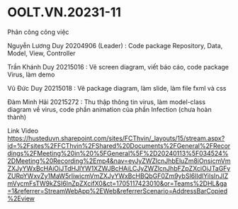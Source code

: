 # OOLT.VN.20231-11

Phân công công việc

Nguyễn Lương Duy 20204906 (Leader) : Code package Repository, Data, Model, View, Controller

Trần Khánh Duy 20215016 : Vẽ screen diagram, viết báo cáo, code package Virus, làm demo

Vũ Đức Duy 20215018 : Vẽ package diagram, làm slide, làm file fxml và css

Đàm Minh Hải 20215272 : Thu thập thông tin virus, làm model-class diagram về virus, code phần animation của phần Infection (chưa hoàn thành) 

Link Video
https://husteduvn.sharepoint.com/sites/FCThvin/_layouts/15/stream.aspx?id=%2Fsites%2FFCThvin%2FShared%20Documents%2FGeneral%2FRecordings%2FMeeting%20in%20%5FGeneral%5F%2D20240113%5F034524%2DMeeting%20Recording%2Emp4&nav=eyJyZWZlcnJhbEluZm8iOnsicmVmZXJyYWxBcHAiOiJTdHJlYW1XZWJBcHAiLCJyZWZlcnJhbFZpZXciOiJTaGFyZURpYWxvZy1MaW5rIiwicmVmZXJyYWxBcHBQbGF0Zm9ybSI6IldlYiIsInJlZmVycmFsTW9kZSI6InZpZXcifX0&ct=1705117423010&or=Teams%2DHL&ga=1&referrer=StreamWebApp%2EWeb&referrerScenario=AddressBarCopied%2Eview

